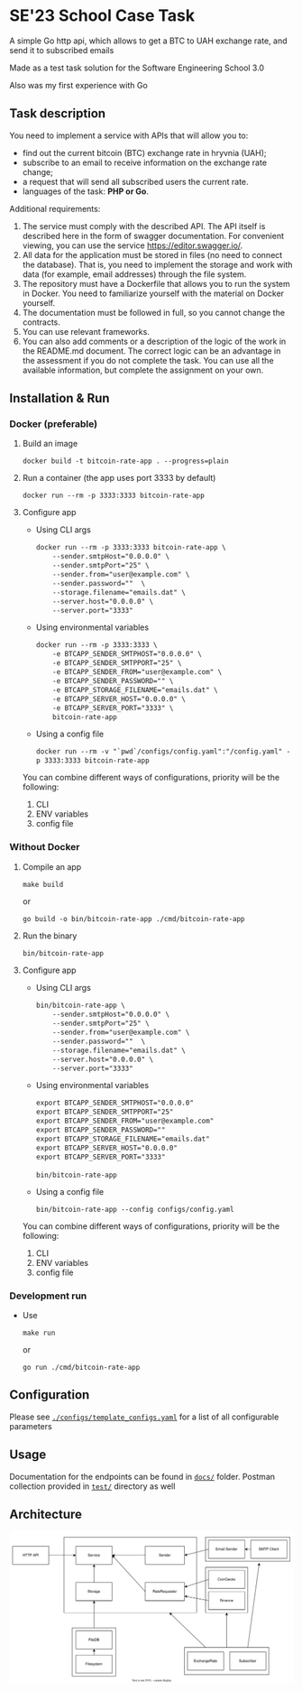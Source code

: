 # SE'23 School Case Task
A simple Go http api, which allows to get a BTC to UAH exchange rate, and send it to subscribed emails

Made as a test task solution for the Software Engineering School 3.0

Also was my first experience with Go

## Task description
You need to implement a service with APIs that will allow you to:
- find out the current bitcoin (BTC) exchange rate in hryvnia (UAH);
- subscribe to an email to receive information on the exchange rate change;
- a request that will send all subscribed users the current rate.
- languages of the task: **PHP or Go**.

Additional requirements:
1. The service must comply with the described API. The API itself is described here in the form of swagger documentation. For convenient viewing, you can use the service https://editor.swagger.io/.
2. All data for the application must be stored in files (no need to connect the database). That is, you need to implement the storage and work with data (for example, email addresses) through the file system.
3. The repository must have a Dockerfile that allows you to run the system in Docker. You need to familiarize yourself with the material on Docker yourself.
4. The documentation must be followed in full, so you cannot change the contracts.
5. You can use relevant frameworks.
6. You can also add comments or a description of the logic of the work in the README.md document. The correct logic can be an advantage in the assessment if you do not complete the task.
You can use all the available information, but
complete the assignment on your own.

## Installation & Run
### Docker (preferable)
1. Build an image
    ```
    docker build -t bitcoin-rate-app . --progress=plain
    ```

2. Run a container (the app uses port 3333 by default)
    ```
    docker run --rm -p 3333:3333 bitcoin-rate-app
    ```

3. Configure app

    - Using CLI args
        ```
        docker run --rm -p 3333:3333 bitcoin-rate-app \
            --sender.smtpHost="0.0.0.0" \
            --sender.smtpPort="25" \
            --sender.from="user@example.com" \
            --sender.password=""  \
            --storage.filename="emails.dat" \
            --server.host="0.0.0.0" \
            --server.port="3333"
        ```
    - Using environmental variables
        ```
        docker run --rm -p 3333:3333 \
            -e BTCAPP_SENDER_SMTPHOST="0.0.0.0" \
            -e BTCAPP_SENDER_SMTPPORT="25" \
            -e BTCAPP_SENDER_FROM="user@example.com" \
            -e BTCAPP_SENDER_PASSWORD="" \
            -e BTCAPP_STORAGE_FILENAME="emails.dat" \
            -e BTCAPP_SERVER_HOST="0.0.0.0" \
            -e BTCAPP_SERVER_PORT="3333" \
            bitcoin-rate-app
        ```

    - Using a config file
        ```
        docker run --rm -v "`pwd`/configs/config.yaml":"/config.yaml" -p 3333:3333 bitcoin-rate-app
        ```
    You can combine different ways of configurations, priority will be the following:
    1. CLI
    2. ENV variables
    3. config file

### Without Docker
1. Compile an app
    ```
    make build
    ```
    or
    ```
    go build -o bin/bitcoin-rate-app ./cmd/bitcoin-rate-app
    ```
2. Run the binary
    ```
    bin/bitcoin-rate-app
    ```

3. Configure app

    - Using CLI args
        ```
        bin/bitcoin-rate-app \
            --sender.smtpHost="0.0.0.0" \
            --sender.smtpPort="25" \
            --sender.from="user@example.com" \
            --sender.password=""  \
            --storage.filename="emails.dat" \
            --server.host="0.0.0.0" \
            --server.port="3333"
        ```
    
    - Using environmental variables
        ```
        export BTCAPP_SENDER_SMTPHOST="0.0.0.0"
        export BTCAPP_SENDER_SMTPPORT="25"
        export BTCAPP_SENDER_FROM="user@example.com"
        export BTCAPP_SENDER_PASSWORD=""
        export BTCAPP_STORAGE_FILENAME="emails.dat"
        export BTCAPP_SERVER_HOST="0.0.0.0"
        export BTCAPP_SERVER_PORT="3333"

        bin/bitcoin-rate-app
        ```

    - Using a config file
        ```
        bin/bitcoin-rate-app --config configs/config.yaml
        ```
    You can combine different ways of configurations, priority will be the following:
    1. CLI
    2. ENV variables
    3. config file

### Development run
- Use
    ```
    make run
    ```
    or
    ```
    go run ./cmd/bitcoin-rate-app
    ```

## Configuration
Please see [`./configs/template_configs.yaml`](./configs/template_configs.yaml) for a list of all configurable parameters

## Usage
Documentation for the endpoints can be found in [`docs/`](./docs/) folder. Postman collection provided in [`test/`](./test/) directory as well

## Architecture

![](./docs/architecture.svg)
